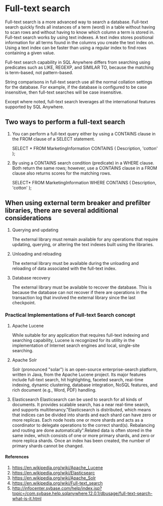 # Full-text search

Full-text search is a more advanced way to search a database. Full-text search quickly finds all instances of a term (word) in a table without having to scan rows and without having to know which column a term is stored in. Full-text search works by using text indexes. A text index stores positional information for all terms found in the columns you create the text index on. Using a text index can be faster than using a regular index to find rows containing a given value.

Full-text search capability in SQL Anywhere differs from searching using predicates such as LIKE, REGEXP, and SIMILAR TO, because the matching is term-based, not pattern-based.

String comparisons in full-text search use all the normal collation settings for the database. For example, if the database is configured to be case insensitive, then full-text searches will be case insensitive.

Except where noted, full-text search leverages all the international features supported by SQL Anywhere.

## Two ways to perform a full-text search

1. You can perform a full-text query either by using a CONTAINS clause in the FROM clause of a SELECT statement.

    SELECT *
    FROM MarketingInformation CONTAINS ( Description, 'cotton' );

2. By using a CONTAINS search condition (predicate) in a WHERE clause. Both return the same rows; however, use a CONTAINS clause in a FROM clause also returns scores for the matching rows.

    SELECT*
    FROM MarketingInformation
    WHERE CONTAINS ( Description, 'cotton' );

## When using external term breaker and prefilter libraries, there are several additional considerations

1. Querying and updating

    The external library must remain available for any operations that require updating, querying, or altering the text indexes built using the libraries.

2. Unloading and reloading

    The external library must be available during the unloading and reloading of data associated with the full-text index.

3. Database recovery

    The external library must be available to recover the database. This is because the database can not recover if there are operations in the transaction log that involved the external library since the last checkpoint.

### Practical Implementations of Full-text Search concept

1. Apache Lucene

    While suitable for any application that requires full-text indexing and searching capability, Lucene is recognized for its utility in the implementation of Internet search engines and local, single-site searching.

2. Apache Solr

    Solr (pronounced "solar") is an open-source enterprise-search platform, written in Java, from the Apache Lucene project. Its major features include full-text search, hit highlighting, faceted search, real-time indexing, dynamic clustering, database integration, NoSQL features, and rich document (e.g., Word, PDF) handling.

3. Elasticsearch
    Elasticsearch can be used to search for all kinds of documents. It provides scalable search, has a near real-time search, and supports multitenancy."Elasticsearch is distributed, which means that indices can be divided into shards and each shard can have zero or more replicas. Each node hosts one or more shards and acts as a coordinator to delegate operations to the correct shard(s). Rebalancing and routing are done automatically".Related data is often stored in the same index, which consists of one or more primary shards, and zero or more replica shards. Once an index has been created, the number of primary shards cannot be changed.

#### References

1. <https://en.wikipedia.org/wiki/Apache_Lucene>
2. <https://en.wikipedia.org/wiki/Elasticsearc>
3. <https://en.wikipedia.org/wiki/Apache_Solr>
4. <https://en.wikipedia.org/wiki/Full-text_search>
5. <http://infocenter.sybase.com/help/index.jsp?topic=/com.sybase.help.sqlanywhere.12.0.1/dbusage/full-text-search-what-is-it.html>
